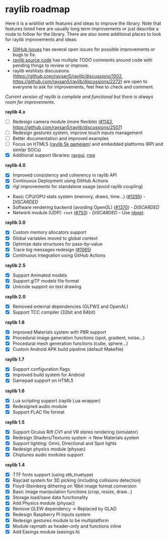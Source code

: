 # raylib roadmap

Here it is a wishlist with features and ideas to improve the library. Note that features listed here are usually long term improvements or just describe a route to follow for the library. There are also some additional places to look for raylib improvements and ideas:

 - [GitHub Issues](https://github.com/raysan5/raylib/issues) has several open issues for possible improvements or bugs to fix.
 - [raylib source code](https://github.com/raysan5/raylib/tree/master/src) has multiple *TODO* comments around code with pending things to review or improve. 
 - raylib wishlists discussions (https://github.com/raysan5/raylib/discussions/1502, https://github.com/raysan5/raylib/discussions/2272) are open to everyone to ask for improvements, feel free to check and comment.

_Current version of raylib is complete and functional but there is always room for improvements._

**raylib 4.x**
 - [ ] Redesign camera module (more flexible) ([#1143](https://github.com/raysan5/raylib/issues/1143), https://github.com/raysan5/raylib/discussions/2507)
 - [ ] Redesign gestures system, improve touch inputs management
 - [ ] Better documentation and improved examples
 - [ ] Focus on HTML5 ([raylib 5k gamejam](https://itch.io/jam/raylib-5k-gamejam)) and embedded platforms (RPI and similar SOCs)
 - [x] Additional support libraries: [raygui](https://github.com/raysan5/raygui), [rres](https://github.com/raysan5/rres)

**raylib 4.0**
 - [x] Improved consistency and coherency in raylib API
 - [x] Continuous Deployment using GitHub Actions
 - [x] rlgl improvements for standalone usage (avoid raylib coupling)
 - Basic CPU/GPU stats system (memory, draws, time...) ([#1295](https://github.com/raysan5/raylib/issues/1295)) - _DISCARDED_
 - Software rendering backend (avoiding OpenGL) ([#1370](https://github.com/raysan5/raylib/issues/1370)) - _DISCARDED_
 - Network module (UDP): `rnet` ([#753](https://github.com/raysan5/raylib/issues/753)) - _DISCARDED_ - Use [nbnet](https://github.com/nathhB/nbnet).
 
 **raylib 3.0**
 - [x] Custom memory allocators support
 - [x] Global variables moved to global context
 - [x] Optimize data structures for pass-by-value
 - [x] Trace log messages redesign ([#1065](https://github.com/raysan5/raylib/issues/1065))
 - [x] Continuous Integration using GitHub Actions
 
**raylib 2.5**
 - [x] Support Animated models
 - [x] Support glTF models file format
 - [x] Unicode support on text drawing
 
**raylib 2.0**
 - [x] Removed external dependencies (GLFW3 and OpenAL)
 - [x] Support TCC compiler (32bit and 64bit)
 
**raylib 1.8**
 - [x] Improved Materials system with PBR support
 - [x] Procedural image generation functions (spot, gradient, noise...)
 - [x] Procedural mesh generation functions (cube, sphere...)
 - [x] Custom Android APK build pipeline (default Makefile)

**raylib 1.7**
 - [x] Support configuration flags
 - [x] Improved build system for Android
 - [x] Gamepad support on HTML5
    
**raylib 1.6**
 - [x] Lua scripting support (raylib Lua wrapper)
 - [x] Redesigned audio module
 - [x] Support FLAC file format

**raylib 1.5**
 - [x] Support Oculus Rift CV1 and VR stereo rendering (simulator)
 - [x] Redesign Shaders/Textures system -> New Materials system
 - [x] Support lighting: Omni, Directional and Spot lights
 - [x] Redesign physics module (physac)
 - [x] Chiptunes audio modules support

**raylib 1.4**
 - [x] TTF fonts support (using stb_truetype)
 - [x] Raycast system for 3D picking (including collisions detection)
 - [x] Floyd-Steinberg dithering on 16bit image format conversion
 - [x] Basic image manipulation functions (crop, resize, draw...)
 - [x] Storage load/save data functionality
 - [x] Add Physics module (physac)
 - [x] Remove GLEW dependency -> Replaced by GLAD
 - [x] Redesign Raspberry PI inputs system
 - [x] Redesign gestures module to be multiplatform
 - [x] Module raymath as header-only and functions inline
 - [x] Add Easings module (easings.h)
